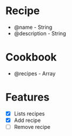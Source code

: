 # Recipe
- @name - String
- @description - String

# Cookbook
- @recipes - Array

# Features
- [x] Lists recipes
- [x] Add recipe
- [ ] Remove recipe
